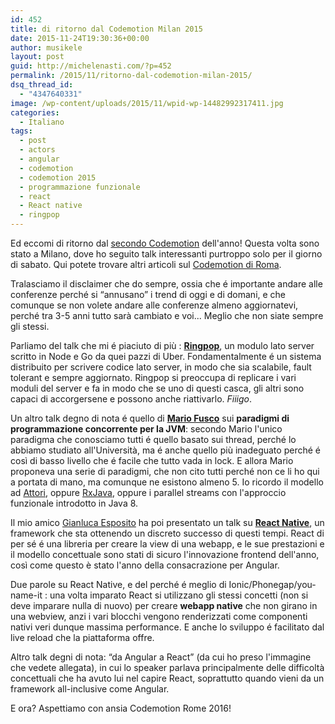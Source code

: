 ```yaml
---
id: 452
title: di ritorno dal Codemotion Milan 2015
date: 2015-11-24T19:30:36+00:00
author: musikele
layout: post
guid: http://michelenasti.com/?p=452
permalink: /2015/11/ritorno-dal-codemotion-milan-2015/
dsq_thread_id:
  - "4347640331"
image: /wp-content/uploads/2015/11/wpid-wp-14482992317411.jpg
categories:
  - Italiano
tags:
  - post
  - actors
  - angular
  - codemotion
  - codemotion 2015
  - programmazione funzionale
  - react
  - React native
  - ringpop
---
```

Ed eccomi di ritorno dal [secondo Codemotion](http://milan2015.codemotionworld.com/) dell'anno! Questa volta sono stato a Milano, dove ho seguito talk interessanti purtroppo solo per il giorno di sabato. Qui potete trovare altri articoli sul [Codemotion di Roma](http://michelenasti.com/2015/01/codemotion-2015/).

Tralasciamo il disclaimer che do sempre, ossia che é importante andare alle conferenze perché si &#8220;annusano&#8221; i trend di oggi e di domani, e che comunque se non volete andare alle conferenze almeno aggiornatevi, perché tra 3-5 anni tutto sarà cambiato e voi... Meglio che non siate sempre gli stessi.

Parliamo del talk che mi é piaciuto di più : [**Ringpop**](https://github.com/uber/ringpop-node), un modulo lato server scritto in Node e Go da quei pazzi di Uber. Fondamentalmente é un sistema distribuito per scrivere codice lato server, in modo che sia scalabile, fault tolerant e sempre aggiornato. Ringpop si preoccupa di replicare i vari moduli del server e fa in modo che se uno di questi casca, gli altri sono capaci di accorgersene e possono anche riattivarlo. _Fiiigo_.

Un altro talk degno di nota é quello di [**Mario Fusco**](https://it.linkedin.com/in/mario-fusco-3467213) sui **paradigmi di programmazione concorrente per la JVM**: secondo Mario l'unico paradigma che conosciamo tutti é quello basato sui thread, perché lo abbiamo studiato all'Università, ma é anche quello più inadeguato perché é così di basso livello che é facile che tutto vada in lock. E allora Mario proponeva una serie di paradigmi, che non cito tutti perché non ce li ho qui a portata di mano, ma comunque ne esistono almeno 5. Io ricordo il modello ad [Attori](http://doc.akka.io/docs/akka/snapshot/scala/actors.html), oppure [RxJava](https://github.com/ReactiveX/RxJava), oppure i parallel streams con l'approccio funzionale introdotto in Java 8.

Il mio amico [Gianluca Esposito](http://esposi.to) ha poi presentato un talk su [**React Native**](https://facebook.github.io/react-native/), un framework che sta ottenendo un discreto successo di questi tempi. React di per sé é una libreria per creare la view di una webapp, e le sue prestazioni e il modello concettuale sono stati di sicuro l'innovazione frontend dell'anno, così come questo è stato l'anno della consacrazione per Angular.

Due parole su React Native, e del perché é meglio di Ionic/Phonegap/you-name-it : una volta imparato React si utilizzano gli stessi concetti (non si deve imparare nulla di nuovo) per creare **webapp native** che non girano in una webview, anzi i vari blocchi vengono renderizzati come componenti nativi veri dunque massima performance. E anche lo sviluppo é facilitato dal live reload che la piattaforma offre.

Altro talk degni di nota: &#8220;da Angular a React&#8221; (da cui ho preso l'immagine che vedete allegata), in cui lo speaker parlava principalmente delle difficoltà concettuali che ha avuto lui nel capire React, soprattutto quando vieni da un framework all-inclusive come Angular.

E ora? Aspettiamo con ansia Codemotion Rome 2016!